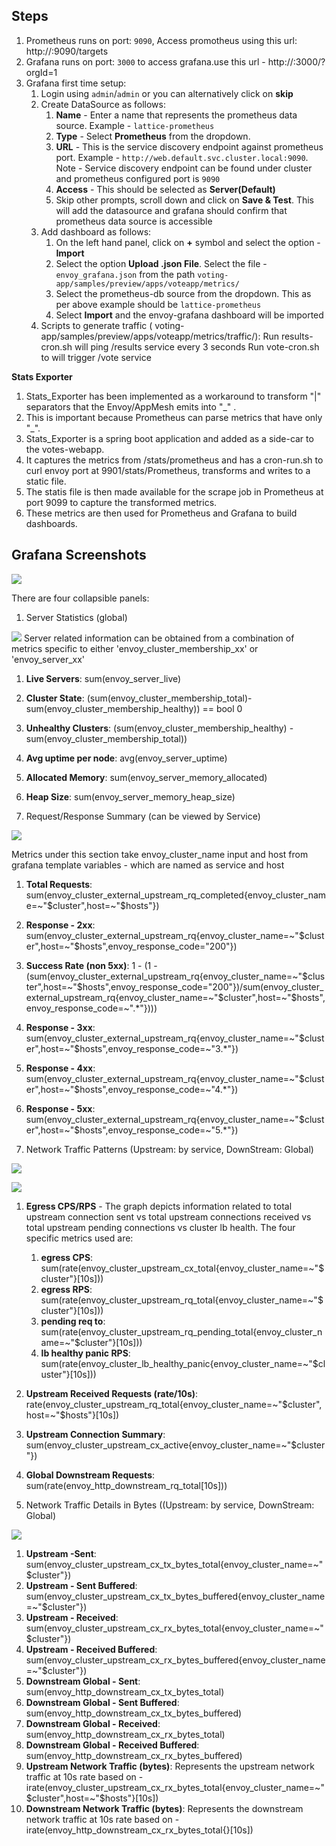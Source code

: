 ## Steps

1. Prometheus runs on port: `9090`, Access promotheus using this url:  http://<load-balancer-dns-name>:9090/targets
2. Grafana runs on port: `3000` to access grafana.use this url - http://<load-balancer-dns-name>:3000/?orgId=1
3. Grafana first time setup:
    1. Login using `admin`/`admin` or you can alternatively click on **skip**
    2. Create DataSource as follows:
        1. **Name** - Enter a name that represents the prometheus data source. Example - `lattice-prometheus`
        2. **Type** - Select **Prometheus** from the dropdown.
        3. **URL** - This is the service discovery endpoint against prometheus port. Example - `http://web.default.svc.cluster.local:9090`. Note - Service discovery endpoint can be found under cluster and prometheus configured port is `9090`
        4. **Access** - This should be selected as **Server(Default)**
        5. Skip other prompts, scroll down and click on **Save & Test**. This will add the datasource and grafana should confirm that prometheus data source is accessible
    3. Add dashboard as follows:
        1. On the left hand panel, click on **+** symbol and select the option - **Import**
        2. Select the option **Upload .json File**. Select the file - `envoy_grafana.json` from the path `voting-app/samples/preview/apps/voteapp/metrics/`
        3. Select the prometheus-db source from the dropdown. This as per above example should be `lattice-prometheus`
        4. Select **Import** and the envoy-grafana dashboard will be imported
    4. Scripts to generate traffic ( voting-app/samples/preview/apps/voteapp/metrics/traffic/):
        Run results-cron.sh will ping /results service every 3 seconds
        Run vote-cron.sh to will trigger /vote service
    
 **Stats Exporter**
 1. Stats_Exporter has been implemented as a workaround to transform "|" separators that the Envoy/AppMesh emits into "_" .
 2. This is important because Prometheus can parse metrics that have only "_".
 3. Stats_Exporter is a spring boot application and added as a side-car to the votes-webapp. 
 4. It captures the metrics from /stats/prometheus and has a cron-run.sh to curl envoy port at 9901/stats/Prometheus, transforms and writes to a static file.
 5. The statis file is then made available for the scrape job in Prometheus at port 9099 to capture the transformed metrics.
 6. These metrics are then used for Prometheus and Grafana to build dashboards.


## Grafana Screenshots

![](https://raw.githubusercontent.com/aws-samples/voting-app/master/images/grafana-dashboard/grafana-setup.jpeg?token=AAJv-gI4ZoOM5LwRR1mzAPqfSJhfx622ks5cBFDXwA%3D%3D)

There are four collapsible panels:

1. Server Statistics (global)

![](https://raw.githubusercontent.com/aws-samples/voting-app/master/images/grafana-dashboard/server-statistics.jpeg?token=AAJv-hZEfQa4_tiW_MSH8pGzOR9pAUnrks5cBFMvwA%3D%3D)
Server related information can be obtained from a combination of metrics specific to either 'envoy_cluster_membership_xx' or 'envoy_server_xx'

1. **Live Servers**: sum(envoy_server_live)
2. **Cluster State**: (sum(envoy_cluster_membership_total)-sum(envoy_cluster_membership_healthy)) == bool 0
3. **Unhealthy Clusters**: (sum(envoy_cluster_membership_healthy) - sum(envoy_cluster_membership_total))
4. **Avg uptime per node**: avg(envoy_server_uptime)
5. **Allocated Memory**: sum(envoy_server_memory_allocated)
6. **Heap Size**: sum(envoy_server_memory_heap_size)



2. Request/Response Summary (can be viewed by Service)

![](https://raw.githubusercontent.com/aws-samples/voting-app/master/images/grafana-dashboard/requests-response-summary.jpeg?token=AAJv-tDPSQ0q9_XUHZbHbY3mDIl-WwJAks5cBFMbwA%3D%3D)

Metrics under this section take envoy_cluster_name input and host from grafana template variables - which are named as service and host

1. **Total Requests**: sum(envoy_cluster_external_upstream_rq_completed{envoy_cluster_name=~"$cluster",host=~"$hosts"})
2. **Response - 2xx**: sum(envoy_cluster_external_upstream_rq{envoy_cluster_name=~"$cluster",host=~"$hosts",envoy_response_code="200"})
3. **Success Rate (non 5xx)**: 1 - (1 - (sum(envoy_cluster_external_upstream_rq{envoy_cluster_name=~"$cluster",host=~"$hosts",envoy_response_code="200"})/sum(envoy_cluster_external_upstream_rq{envoy_cluster_name=~"$cluster",host=~"$hosts",envoy_response_code=~".*"})))
4. **Response - 3xx**:  sum(envoy_cluster_external_upstream_rq{envoy_cluster_name=~"$cluster",host=~"$hosts",envoy_response_code=~"3.*"})
5. **Response - 4xx**: sum(envoy_cluster_external_upstream_rq{envoy_cluster_name=~"$cluster",host=~"$hosts",envoy_response_code=~"4.*"})
6. **Response - 5xx**: sum(envoy_cluster_external_upstream_rq{envoy_cluster_name=~"$cluster",host=~"$hosts",envoy_response_code=~"5.*"})



3. Network Traffic Patterns (Upstream: by service, DownStream: Global)

![](https://raw.githubusercontent.com/aws-samples/voting-app/master/images/grafana-dashboard/network-traffic-patterns-1.jpeg?token=AAJv-qfocMZLaKVYOc8WLk4DeHDPpnJ7ks5cBFLiwA%3D%3D)

![](https://raw.githubusercontent.com/aws-samples/voting-app/master/images/grafana-dashboard/network-traffic-patterns-2.jpeg?token=AAJv-hZthTZFv2xOntRlFFUdPjSci8Pwks5cBFMDwA%3D%3D)

1. **Egress CPS/RPS** - The graph depicts information related to total upstream connection sent vs total upstream connections received vs total upstream pending connections vs cluster lb health. The four specific metrics used are:
    1. **egress CPS**: sum(rate(envoy_cluster_upstream_cx_total{envoy_cluster_name=~"$cluster"}[10s]))
    2. **egress RPS**: sum(rate(envoy_cluster_upstream_rq_total{envoy_cluster_name=~"$cluster"}[10s]))
    3. **pending req to**: sum(rate(envoy_cluster_upstream_rq_pending_total{envoy_cluster_name=~"$cluster"}[10s]))
    4. **lb healthy panic RPS**:  sum(rate(envoy_cluster_lb_healthy_panic{envoy_cluster_name=~"$cluster"}[10s]))

2. **Upstream Received Requests (rate/10s)**: rate(envoy_cluster_upstream_rq_total{envoy_cluster_name=~"$cluster",host=~"$hosts"}[10s])
3. **Upstream Connection Summary**: sum(envoy_cluster_upstream_cx_active{envoy_cluster_name=~"$cluster"})
4. **Global Downstream Requests**: sum(rate(envoy_http_downstream_rq_total[10s]))

4. Network Traffic Details in Bytes ((Upstream: by service, DownStream: Global) 

![](https://raw.githubusercontent.com/aws-samples/voting-app/master/images/grafana-dashboard/network-traffic-details.jpeg?token=AAJv-ri4prUti-QR5416l2mVduDNV4cbks5cBFKowA%3D%3D)

1. **Upstream -Sent**: sum(envoy_cluster_upstream_cx_tx_bytes_total{envoy_cluster_name=~"$cluster"})
2. **Upstream - Sent Buffered**: sum(envoy_cluster_upstream_cx_tx_bytes_buffered{envoy_cluster_name=~"$cluster"})
3. **Upstream - Received**: sum(envoy_cluster_upstream_cx_rx_bytes_total{envoy_cluster_name=~"$cluster"})
4. **Upstream - Received Buffered**: sum(envoy_cluster_upstream_cx_rx_bytes_buffered{envoy_cluster_name=~"$cluster"})
5. **Downstream Global - Sent**: sum(envoy_http_downstream_cx_tx_bytes_total)
6. **Downstream Global - Sent Buffered**: sum(envoy_http_downstream_cx_tx_bytes_buffered)
7. **Downstream Global - Received**: sum(envoy_http_downstream_cx_rx_bytes_total)
8. **Downstream Global - Received Buffered**: sum(envoy_http_downstream_cx_rx_bytes_buffered)
9. **Upstream Network Traffic (bytes)**: Represents the upstream network traffic at 10s rate based on - irate(envoy_cluster_upstream_cx_rx_bytes_total{envoy_cluster_name=~"$cluster",host=~"$hosts"}[10s])
10. **Downstream Network Traffic (bytes)**: Represents the downstream network traffic at 10s rate based on -irate(envoy_http_downstream_cx_rx_bytes_total{}[10s])
